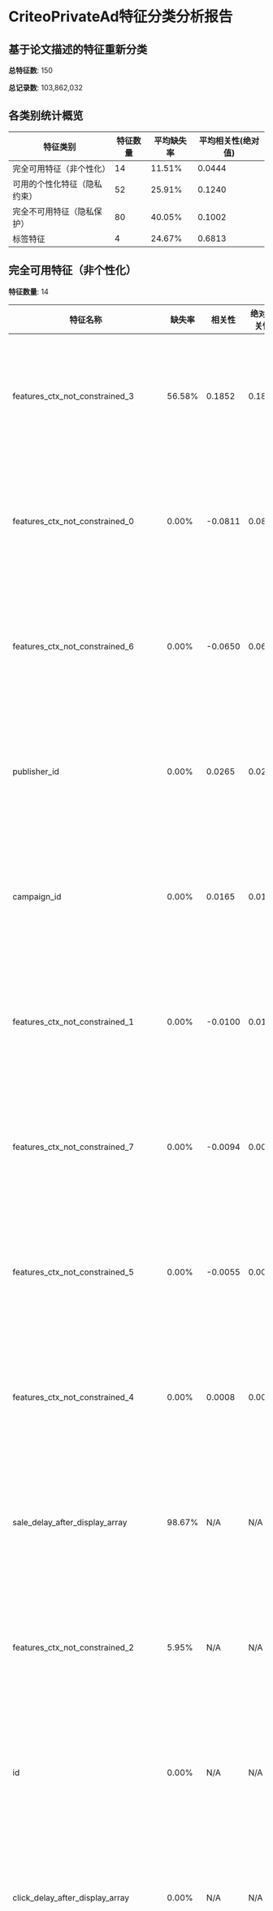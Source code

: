# CriteoPrivateAd特征分类分析报告

## 基于论文描述的特征重新分类

**总特征数**: 150

**总记录数**: 103,862,032


## 各类别统计概览

| 特征类别 | 特征数量 | 平均缺失率 | 平均相关性(绝对值) |
|---------|---------|-----------|------------------|
| 完全可用特征（非个性化） | 14 | 11.51% | 0.0444 |
| 可用的个性化特征（隐私约束） | 52 | 25.91% | 0.1240 |
| 完全不可用特征（隐私保护） | 80 | 40.05% | 0.1002 |
| 标签特征 | 4 | 24.67% | 0.6813 |

## 完全可用特征（非个性化）

**特征数量**: 14

| 特征名称 | 缺失率 | 相关性 | 绝对相关性 | P值 | 描述 |
|---------|-------|-------|-----------|-----|-----|
| features_ctx_not_constrained_3 | 56.58% | 0.1852 | 0.1852 | 0.0000 | 上下文特征和广告元数据，不包含个人信息 |
| features_ctx_not_constrained_0 | 0.00% | -0.0811 | 0.0811 | 2.17e-217 | 上下文特征和广告元数据，不包含个人信息 |
| features_ctx_not_constrained_6 | 0.00% | -0.0650 | 0.0650 | 6.15e-140 | 上下文特征和广告元数据，不包含个人信息 |
| publisher_id | 0.00% | 0.0265 | 0.0265 | 9.94e-25 | 上下文特征和广告元数据，不包含个人信息 |
| campaign_id | 0.00% | 0.0165 | 0.0165 | 1.60e-10 | 上下文特征和广告元数据，不包含个人信息 |
| features_ctx_not_constrained_1 | 0.00% | -0.0100 | 0.0100 | 1.09e-04 | 上下文特征和广告元数据，不包含个人信息 |
| features_ctx_not_constrained_7 | 0.00% | -0.0094 | 0.0094 | 2.80e-04 | 上下文特征和广告元数据，不包含个人信息 |
| features_ctx_not_constrained_5 | 0.00% | -0.0055 | 0.0055 | 3.31e-02 | 上下文特征和广告元数据，不包含个人信息 |
| features_ctx_not_constrained_4 | 0.00% | 0.0008 | 0.0008 | 7.63e-01 | 上下文特征和广告元数据，不包含个人信息 |
| sale_delay_after_display_array | 98.67% | N/A | N/A | 0.0000 | 上下文特征和广告元数据，不包含个人信息 |
| features_ctx_not_constrained_2 | 5.95% | N/A | N/A | 0.0000 | 上下文特征和广告元数据，不包含个人信息 |
| id | 0.00% | N/A | N/A | 0.0000 | 上下文特征和广告元数据，不包含个人信息 |
| click_delay_after_display_array | 0.00% | N/A | N/A | 0.0000 | 上下文特征和广告元数据，不包含个人信息 |
| landed_click_delay_after_display_array | 0.00% | N/A | N/A | 0.0000 | 上下文特征和广告元数据，不包含个人信息 |

## 可用的个性化特征（隐私约束）

**特征数量**: 52

| 特征名称 | 缺失率 | 相关性 | 绝对相关性 | P值 | 描述 |
|---------|-------|-------|-----------|-----|-----|
| features_browser_bits_constrained_10 | 45.73% | -0.4111 | 0.4111 | 0.0000 | 浏览器约束特征（12位限制），跨域用户特征 |
| features_browser_bits_constrained_1 | 0.36% | -0.3523 | 0.3523 | 0.0000 | 浏览器约束特征（12位限制），跨域用户特征 |
| features_kv_bits_constrained_23 | 0.36% | -0.3208 | 0.3208 | 0.0000 | KV服务器约束特征（12位限制），基于用户历史行为 |
| features_kv_bits_constrained_24 | 0.36% | -0.2965 | 0.2965 | 0.0000 | KV服务器约束特征（12位限制），基于用户历史行为 |
| features_browser_bits_constrained_2 | 53.67% | -0.2880 | 0.2880 | 0.0000 | 浏览器约束特征（12位限制），跨域用户特征 |
| features_kv_bits_constrained_30 | 54.33% | 0.2628 | 0.2628 | 0.0000 | KV服务器约束特征（12位限制），基于用户历史行为 |
| features_kv_bits_constrained_13 | 26.48% | 0.2506 | 0.2506 | 0.0000 | KV服务器约束特征（12位限制），基于用户历史行为 |
| features_browser_bits_constrained_7 | 15.20% | -0.2382 | 0.2382 | 0.0000 | 浏览器约束特征（12位限制），跨域用户特征 |
| features_kv_bits_constrained_12 | 36.04% | 0.2347 | 0.2347 | 0.0000 | KV服务器约束特征（12位限制），基于用户历史行为 |
| features_browser_bits_constrained_8 | 10.09% | 0.2270 | 0.2270 | 0.0000 | 浏览器约束特征（12位限制），跨域用户特征 |
| features_kv_bits_constrained_21 | 26.48% | -0.2269 | 0.2269 | 0.0000 | KV服务器约束特征（12位限制），基于用户历史行为 |
| features_browser_bits_constrained_9 | 40.74% | -0.2224 | 0.2224 | 0.0000 | 浏览器约束特征（12位限制），跨域用户特征 |
| features_kv_bits_constrained_7 | 15.76% | -0.2183 | 0.2183 | 0.0000 | KV服务器约束特征（12位限制），基于用户历史行为 |
| features_kv_not_constrained_5 | 0.34% | -0.2067 | 0.2067 | 0.0000 | KV服务器非约束特征，来自Interest Group |
| features_kv_bits_constrained_20 | 36.04% | 0.1998 | 0.1998 | 0.0000 | KV服务器约束特征（12位限制），基于用户历史行为 |
| features_kv_bits_constrained_29 | 26.48% | -0.1893 | 0.1893 | 0.0000 | KV服务器约束特征（12位限制），基于用户历史行为 |
| features_kv_bits_constrained_10 | 15.76% | -0.1891 | 0.1891 | 0.0000 | KV服务器约束特征（12位限制），基于用户历史行为 |
| features_kv_bits_constrained_28 | 22.76% | 0.1827 | 0.1827 | 0.0000 | KV服务器约束特征（12位限制），基于用户历史行为 |
| features_kv_bits_constrained_4 | 0.00% | -0.1354 | 0.1354 | 0.0000 | KV服务器约束特征（12位限制），基于用户历史行为 |
| features_kv_bits_constrained_19 | 74.94% | 0.1234 | 0.1234 | 2.92e-127 | KV服务器约束特征（12位限制），基于用户历史行为 |
| features_kv_bits_constrained_2 | 0.00% | -0.1171 | 0.1171 | 0.0000 | KV服务器约束特征（12位限制），基于用户历史行为 |
| features_kv_bits_constrained_6 | 18.47% | 0.1066 | 0.1066 | 1.07e-305 | KV服务器约束特征（12位限制），基于用户历史行为 |
| features_kv_bits_constrained_18 | 81.96% | -0.1005 | 0.1005 | 1.17e-61 | KV服务器约束特征（12位限制），基于用户历史行为 |
| features_kv_not_constrained_4 | 0.35% | 0.0899 | 0.0899 | 2.65e-266 | KV服务器非约束特征，来自Interest Group |
| features_browser_bits_constrained_3 | 15.20% | -0.0774 | 0.0774 | 2.14e-167 | 浏览器约束特征（12位限制），跨域用户特征 |
| features_kv_bits_constrained_17 | 90.04% | -0.0677 | 0.0677 | 1.39e-16 | KV服务器约束特征（12位限制），基于用户历史行为 |
| features_browser_bits_constrained_4 | 15.76% | -0.0659 | 0.0659 | 1.68e-121 | 浏览器约束特征（12位限制），跨域用户特征 |
| features_kv_bits_constrained_16 | 80.97% | 0.0646 | 0.0646 | 7.65e-28 | KV服务器约束特征（12位限制），基于用户历史行为 |
| features_kv_bits_constrained_22 | 80.97% | -0.0618 | 0.0618 | 1.27e-25 | KV服务器约束特征（12位限制），基于用户历史行为 |
| features_browser_bits_constrained_6 | 15.22% | -0.0588 | 0.0588 | 5.76e-98 | 浏览器约束特征（12位限制），跨域用户特征 |
| features_browser_bits_constrained_0 | 0.00% | 0.0487 | 0.0487 | 2.74e-79 | 浏览器约束特征（12位限制），跨域用户特征 |
| features_kv_bits_constrained_9 | 0.36% | 0.0483 | 0.0483 | 7.60e-78 | KV服务器约束特征（12位限制），基于用户历史行为 |
| features_kv_bits_constrained_15 | 87.97% | 0.0459 | 0.0459 | 6.48e-10 | KV服务器约束特征（12位限制），基于用户历史行为 |
| features_kv_bits_constrained_26 | 0.00% | -0.0411 | 0.0411 | 5.12e-57 | KV服务器约束特征（12位限制），基于用户历史行为 |
| features_kv_bits_constrained_0 | 6.75% | 0.0388 | 0.0388 | 6.41e-48 | KV服务器约束特征（12位限制），基于用户历史行为 |
| features_kv_bits_constrained_25 | 65.56% | 0.0376 | 0.0376 | 1.15e-17 | KV服务器约束特征（12位限制），基于用户历史行为 |
| features_kv_bits_constrained_3 | 0.00% | 0.0372 | 0.0372 | 5.55e-47 | KV服务器约束特征（12位限制），基于用户历史行为 |
| features_kv_not_constrained_3 | 0.00% | -0.0362 | 0.0362 | 1.13e-44 | KV服务器非约束特征，来自Interest Group |
| features_browser_bits_constrained_5 | 16.87% | 0.0342 | 0.0342 | 1.44e-33 | 浏览器约束特征（12位限制），跨域用户特征 |
| features_kv_bits_constrained_14 | 94.68% | 0.0327 | 0.0327 | 3.50e-03 | KV服务器约束特征（12位限制），基于用户历史行为 |
| features_kv_not_constrained_6 | 0.41% | 0.0321 | 0.0321 | 2.04e-35 | KV服务器非约束特征，来自Interest Group |
| features_kv_not_constrained_7 | 0.36% | 0.0305 | 0.0305 | 4.40e-32 | KV服务器非约束特征，来自Interest Group |
| features_kv_bits_constrained_8 | 0.36% | 0.0280 | 0.0280 | 2.19e-27 | KV服务器约束特征（12位限制），基于用户历史行为 |
| display_order | 0.00% | 0.0274 | 0.0274 | 2.61e-26 | 用户当日展示顺序 |
| features_kv_bits_constrained_11 | 0.36% | 0.0269 | 0.0269 | 2.95e-25 | KV服务器约束特征（12位限制），基于用户历史行为 |
| features_kv_bits_constrained_1 | 0.00% | 0.0233 | 0.0233 | 1.63e-19 | KV服务器约束特征（12位限制），基于用户历史行为 |
| features_kv_not_constrained_2 | 0.00% | 0.0172 | 0.0172 | 2.48e-11 | KV服务器非约束特征，来自Interest Group |
| features_kv_bits_constrained_27 | 73.01% | -0.0168 | 0.0168 | 6.95e-04 | KV服务器约束特征（12位限制），基于用户历史行为 |
| features_kv_not_constrained_8 | 0.00% | 0.0107 | 0.0107 | 3.19e-05 | KV服务器非约束特征，来自Interest Group |
| features_kv_not_constrained_1 | 0.00% | -0.0013 | 0.0013 | 6.15e-01 | KV服务器非约束特征，来自Interest Group |
| features_kv_bits_constrained_5 | 100.00% | N/A | N/A | 0.0000 | KV服务器约束特征（12位限制），基于用户历史行为 |
| user_id | 0.00% | N/A | N/A | 0.0000 | 用户标识符 |

## 完全不可用特征（隐私保护）

**特征数量**: 80

| 特征名称 | 缺失率 | 相关性 | 绝对相关性 | P值 | 描述 |
|---------|-------|-------|-----------|-----|-----|
| features_not_available_50 | 44.50% | -0.4028 | 0.4028 | 0.0000 | 隐私保护下不可用的特征（跨设备和跨域） |
| features_not_available_55 | 0.31% | 0.3524 | 0.3524 | 0.0000 | 隐私保护下不可用的特征（跨设备和跨域） |
| features_not_available_32 | 48.62% | 0.2876 | 0.2876 | 0.0000 | 隐私保护下不可用的特征（跨设备和跨域） |
| features_not_available_13 | 32.33% | 0.2827 | 0.2827 | 0.0000 | 隐私保护下不可用的特征（跨设备和跨域） |
| features_not_available_56 | 60.80% | 0.2764 | 0.2764 | 0.0000 | 隐私保护下不可用的特征（跨设备和跨域） |
| features_not_available_12 | 44.13% | 0.2635 | 0.2635 | 0.0000 | 隐私保护下不可用的特征（跨设备和跨域） |
| features_not_available_38 | 21.79% | 0.2502 | 0.2502 | 0.0000 | 隐私保护下不可用的特征（跨设备和跨域） |
| features_not_available_49 | 9.55% | -0.2180 | 0.2180 | 0.0000 | 隐私保护下不可用的特征（跨设备和跨域） |
| features_not_available_67 | 14.99% | 0.2153 | 0.2153 | 0.0000 | 隐私保护下不可用的特征（跨设备和跨域） |
| features_not_available_0 | 1.13% | 0.2093 | 0.2093 | 0.0000 | 隐私保护下不可用的特征（跨设备和跨域） |
| features_not_available_14 | 10.10% | 0.2025 | 0.2025 | 0.0000 | 隐私保护下不可用的特征（跨设备和跨域） |
| features_not_available_17 | 4.92% | -0.1954 | 0.1954 | 0.0000 | 隐私保护下不可用的特征（跨设备和跨域） |
| features_not_available_66 | 14.99% | -0.1871 | 0.1871 | 0.0000 | 隐私保护下不可用的特征（跨设备和跨域） |
| features_not_available_20 | 4.92% | -0.1761 | 0.1761 | 0.0000 | 隐私保护下不可用的特征（跨设备和跨域） |
| features_not_available_54 | 44.50% | 0.1754 | 0.1754 | 0.0000 | 隐私保护下不可用的特征（跨设备和跨域） |
| features_not_available_69 | 39.98% | 0.1656 | 0.1656 | 0.0000 | 隐私保护下不可用的特征（跨设备和跨域） |
| features_not_available_45 | 73.22% | 0.1320 | 0.1320 | 1.17e-155 | 隐私保护下不可用的特征（跨设备和跨域） |
| features_not_available_11 | 13.12% | -0.1127 | 0.1127 | 0.0000 | 隐私保护下不可用的特征（跨设备和跨域） |
| features_not_available_46 | 67.41% | 0.1106 | 0.1106 | 3.63e-134 | 隐私保护下不可用的特征（跨设备和跨域） |
| features_not_available_77 | 0.00% | -0.1092 | 0.1092 | 0.0000 | 隐私保护下不可用的特征（跨设备和跨域） |
| features_not_available_60 | 17.81% | 0.1058 | 0.1058 | 2.36e-303 | 隐私保护下不可用的特征（跨设备和跨域） |
| features_not_available_52 | 26.61% | -0.0977 | 0.0977 | 5.69e-230 | 隐私保护下不可用的特征（跨设备和跨域） |
| features_not_available_18 | 48.33% | -0.0975 | 0.0975 | 4.93e-163 | 隐私保护下不可用的特征（跨设备和跨域） |
| features_not_available_40 | 74.40% | 0.0920 | 0.0920 | 6.66e-73 | 隐私保护下不可用的特征（跨设备和跨域） |
| features_not_available_31 | 9.94% | -0.0765 | 0.0765 | 6.45e-175 | 隐私保护下不可用的特征（跨设备和跨域） |
| features_not_available_42 | 74.40% | -0.0762 | 0.0762 | 1.58e-50 | 隐私保护下不可用的特征（跨设备和跨域） |
| features_not_available_2 | 15.76% | -0.0756 | 0.0756 | 3.05e-159 | 隐私保护下不可用的特征（跨设备和跨域） |
| features_not_available_19 | 37.59% | 0.0734 | 0.0734 | 1.65e-112 | 隐私保护下不可用的特征（跨设备和跨域） |
| features_not_available_3 | 15.20% | 0.0726 | 0.0726 | 2.62e-147 | 隐私保护下不可用的特征（跨设备和跨域） |
| features_not_available_71 | 56.40% | -0.0699 | 0.0699 | 8.74e-78 | 隐私保护下不可用的特征（跨设备和跨域） |
| features_not_available_8 | 3.36% | 0.0665 | 0.0665 | 8.74e-142 | 隐私保护下不可用的特征（跨设备和跨域） |
| features_not_available_16 | 43.29% | 0.0644 | 0.0644 | 4.35e-79 | 隐私保护下不可用的特征（跨设备和跨域） |
| features_not_available_51 | 14.99% | -0.0643 | 0.0643 | 1.50e-116 | 隐私保护下不可用的特征（跨设备和跨域） |
| features_not_available_39 | 82.83% | -0.0615 | 0.0615 | 7.55e-23 | 隐私保护下不可用的特征（跨设备和跨域） |
| features_not_available_22 | 43.29% | 0.0612 | 0.0612 | 1.30e-71 | 隐私保护下不可用的特征（跨设备和跨域） |
| features_not_available_15 | 61.86% | 0.0608 | 0.0608 | 1.74e-47 | 隐私保护下不可用的特征（跨设备和跨域） |
| features_not_available_7 | 4.16% | 0.0603 | 0.0603 | 4.26e-116 | 隐私保护下不可用的特征（跨设备和跨域） |
| features_not_available_1 | 0.36% | -0.0591 | 0.0591 | 8.96e-116 | 隐私保护下不可用的特征（跨设备和跨域） |
| features_not_available_21 | 61.86% | -0.0552 | 0.0552 | 1.72e-39 | 隐私保护下不可用的特征（跨设备和跨域） |
| features_not_available_41 | 82.83% | -0.0507 | 0.0507 | 5.51e-16 | 隐私保护下不可用的特征（跨设备和跨域） |
| features_not_available_57 | 94.79% | 0.0479 | 0.0479 | 2.74e-05 | 隐私保护下不可用的特征（跨设备和跨域） |
| features_not_available_79 | 67.21% | 0.0478 | 0.0478 | 1.36e-28 | 隐私保护下不可用的特征（跨设备和跨域） |
| features_not_available_34 | 67.41% | 0.0423 | 0.0423 | 5.53e-21 | 隐私保护下不可用的特征（跨设备和跨域） |
| features_not_available_43 | 0.00% | -0.0411 | 0.0411 | 4.71e-57 | 隐私保护下不可用的特征（跨设备和跨域） |
| features_not_available_64 | 0.00% | -0.0409 | 0.0409 | 1.25e-56 | 隐私保护下不可用的特征（跨设备和跨域） |
| features_not_available_65 | 64.02% | -0.0360 | 0.0360 | 6.91e-17 | 隐私保护下不可用的特征（跨设备和跨域） |
| features_not_available_59 | 86.22% | -0.0337 | 0.0337 | 1.73e-06 | 隐私保护下不可用的特征（跨设备和跨域） |
| features_not_available_62 | 0.31% | 0.0274 | 0.0274 | 2.83e-26 | 隐私保护下不可用的特征（跨设备和跨域） |
| features_not_available_61 | 0.31% | -0.0265 | 0.0265 | 1.05e-24 | 隐私保护下不可用的特征（跨设备和跨域） |
| features_not_available_44 | 0.00% | 0.0250 | 0.0250 | 3.00e-22 | 隐私保护下不可用的特征（跨设备和跨域） |
| features_not_available_33 | 73.22% | 0.0236 | 0.0236 | 2.26e-06 | 隐私保护下不可用的特征（跨设备和跨域） |
| features_not_available_6 | 0.00% | -0.0182 | 0.0182 | 1.59e-12 | 隐私保护下不可用的特征（跨设备和跨域） |
| features_not_available_78 | 92.33% | 0.0180 | 0.0180 | 4.40e-02 | 隐私保护下不可用的特征（跨设备和跨域） |
| features_not_available_48 | 89.27% | 0.0178 | 0.0178 | 2.46e-02 | 隐私保护下不可用的特征（跨设备和跨域） |
| features_not_available_53 | 0.00% | -0.0178 | 0.0178 | 5.53e-12 | 隐私保护下不可用的特征（跨设备和跨域） |
| features_not_available_70 | 97.29% | 0.0158 | 0.0158 | 2.90e-01 | 隐私保护下不可用的特征（跨设备和跨域） |
| features_not_available_74 | 0.00% | 0.0138 | 0.0138 | 8.33e-08 | 隐私保护下不可用的特征（跨设备和跨域） |
| features_not_available_58 | 99.13% | 0.0124 | 0.0124 | 6.54e-01 | 隐私保护下不可用的特征（跨设备和跨域） |
| features_not_available_4 | 4.29% | 0.0121 | 0.0121 | 4.74e-06 | 隐私保护下不可用的特征（跨设备和跨域） |
| features_not_available_63 | 71.18% | 0.0111 | 0.0111 | 2.11e-02 | 隐私保护下不可用的特征（跨设备和跨域） |
| features_not_available_35 | 82.83% | -0.0099 | 0.0099 | 1.15e-01 | 隐私保护下不可用的特征（跨设备和跨域） |
| features_not_available_5 | 4.29% | -0.0048 | 0.0048 | 7.22e-02 | 隐私保护下不可用的特征（跨设备和跨域） |
| features_not_available_36 | 74.40% | 0.0044 | 0.0044 | 3.94e-01 | 隐私保护下不可用的特征（跨设备和跨域） |
| features_not_available_68 | 100.00% | N/A | N/A | 0.0000 | 隐私保护下不可用的特征（跨设备和跨域） |
| features_not_available_72 | 82.93% | N/A | N/A | 0.0000 | 隐私保护下不可用的特征（跨设备和跨域） |
| features_not_available_73 | 82.93% | N/A | N/A | 0.0000 | 隐私保护下不可用的特征（跨设备和跨域） |
| features_not_available_26 | 73.48% | N/A | N/A | 0.0000 | 隐私保护下不可用的特征（跨设备和跨域） |
| features_not_available_75 | 69.87% | N/A | N/A | 0.0000 | 隐私保护下不可用的特征（跨设备和跨域） |
| features_not_available_29 | 66.60% | N/A | N/A | 0.0000 | 隐私保护下不可用的特征（跨设备和跨域） |
| features_not_available_23 | 61.86% | N/A | N/A | 0.0000 | 隐私保护下不可用的特征（跨设备和跨域） |
| features_not_available_24 | 61.35% | N/A | N/A | 0.0000 | 隐私保护下不可用的特征（跨设备和跨域） |
| features_not_available_76 | 60.34% | N/A | N/A | 0.0000 | 隐私保护下不可用的特征（跨设备和跨域） |
| features_not_available_27 | 53.80% | N/A | N/A | 0.0000 | 隐私保护下不可用的特征（跨设备和跨域） |
| features_not_available_47 | 43.29% | N/A | N/A | 0.0000 | 隐私保护下不可用的特征（跨设备和跨域） |
| features_not_available_30 | 24.99% | N/A | N/A | 0.0000 | 隐私保护下不可用的特征（跨设备和跨域） |
| features_not_available_25 | 11.70% | N/A | N/A | 0.0000 | 隐私保护下不可用的特征（跨设备和跨域） |
| features_not_available_28 | 7.26% | N/A | N/A | 0.0000 | 隐私保护下不可用的特征（跨设备和跨域） |
| features_not_available_37 | 4.92% | N/A | N/A | 0.0000 | 隐私保护下不可用的特征（跨设备和跨域） |
| features_not_available_9 | 3.36% | N/A | N/A | 0.0000 | 隐私保护下不可用的特征（跨设备和跨域） |
| features_not_available_10 | 0.00% | N/A | N/A | 0.0000 | 隐私保护下不可用的特征（跨设备和跨域） |

## 标签特征

**特征数量**: 4

| 特征名称 | 缺失率 | 相关性 | 绝对相关性 | P值 | 描述 |
|---------|-------|-------|-----------|-----|-----|
| is_click_landed | 0.00% | 0.8364 | 0.8364 | 0.0000 | 目标标签和转化指标 |
| is_visit | 0.00% | 0.5262 | 0.5262 | 0.0000 | 目标标签和转化指标 |
| nb_sales | 98.67% | N/A | N/A | 0.0000 | 目标标签和转化指标 |
| is_clicked | 0.00% | N/A | N/A | 0.0000 | 目标标签和转化指标 |

## 关键发现

### 1. 完全可用特征（非个性化）
- 特征数量: 14
- 平均缺失率: 11.51%
- 最高相关性特征: features_ctx_not_constrained_3 (相关性: 0.1852)

### 2. 可用的个性化特征（隐私约束）
- 特征数量: 52
- 平均缺失率: 25.91%
- 最高相关性特征: features_browser_bits_constrained_10 (相关性: -0.4111)

### 3. 完全不可用特征（隐私保护）
- 特征数量: 80
- 平均缺失率: 40.05%
- 高缺失率特征数量(>90%): 5
- 最高相关性特征: features_not_available_50 (相关性: -0.4028)

## 隐私保护场景下的模型训练建议

### 特征选择策略

1. **完全隐私保护场景**: 仅使用非个性化特征
2. **受限隐私场景**: 使用非个性化特征 + 隐私约束的个性化特征
3. **研究场景**: 可以使用所有可用特征（包括NOT_AVAILABLE特征）

### 性能预期

- 仅使用非个性化特征的最高相关性: 0.1852
- 包含隐私约束个性化特征的最高相关性: 0.4111
- 包含所有特征的最高相关性: 0.4111



- 如何影响 RPM

- 重心从华为数据集转变到公开数据集
- 延期事宜

